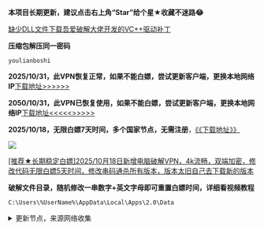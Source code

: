 **本项目长期更新，建议点击右上角“Star”给个星★收藏不迷路😂**

[缺少DLL文件下载吾爱破解大佬开发的VC++驱动补丁](https://www.lanzoul.com/iARSM265nfeb)

**压缩包解压同一密码**

```
youlianboshi
```

**2025/10/31，此VPN恢复正常，如果不能白嫖，尝试更新客户端，更换本地网络IP**[下载地址>>>>>>](https://www.lanzoul.com/iBEDT36lo81e)

**2050/10/31，此VPN已恢复使用，如果不能白嫖，尝试更新客户端，更换本地网络IP**[下载地址<<<<<>>>>>](https://www.lanzoul.com/iZ2Am36ltgfg)

**2025/10/18，无限白嫖7天时间，多个国家节点，无需注册**，[《《下载地址》》](https://www.lanzoux.com/i7b0j38ra65a
)

![](https://img.erpweb.eu.org/imgs/2025/10/96723116c102835c.png)

[[推荐★长期稳定白嫖]2025/10月18日新增电脑破解VPN，4k流畅，双端加密，修改代码无限白嫖5天时间，修改串码通杀所有版本，版本太旧自己去下载新的版本](https://www.lanzoul.com/iTWBF225hcsh)

**破解文件目录，随机修改一串数字+英文字母即可重置白嫖时间，详细看视频教程**

```
C:\Users\%UserName%\AppData\Local\Apps\2.0\Data
```

<details><summary>更新节点，来源网络收集</summary>
<p>

#### 点击一下即可全部复制
